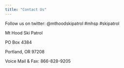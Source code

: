```yaml
---
title: "Contact Us"
---
```

Follow us on twitter: @mthoodskipatrol #mhsp #skipatrol 


Mt Hood Ski Patrol

PO Box 4384

Portland, OR 97208

Voice Mail & Fax:
866-828-9205
